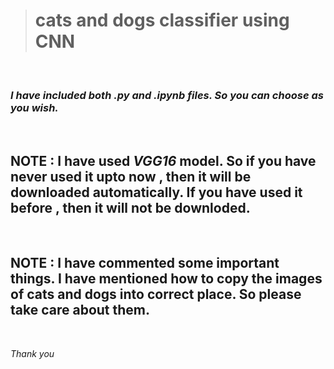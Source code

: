 > # cats and dogs classifier using CNN

<br/>

### *I have included both .py and .ipynb files. So you can choose as you wish.*

<br/>


## __NOTE :__ I  have used *VGG16* model. So if you have never used it upto now , then it will be downloaded automatically. If you have used it before , then it will not be downloded.
<br/>

## __NOTE :__ I have commented some important things. I have mentioned how to copy the images of cats and dogs into correct place. So please take care about them.

<br>

*Thank you*